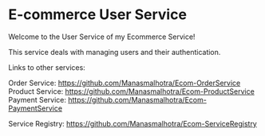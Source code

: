 # E-commerce User Service

Welcome to the User Service of my Ecommerce Service!

This service deals with managing users and their authentication.

Links to other services:</br>

Order Service: https://github.com/Manasmalhotra/Ecom-OrderService</br>
Product Service: https://github.com/Manasmalhotra/Ecom-ProductService</br>
Payment Service: https://github.com/Manasmalhotra/Ecom-PaymentService</br>

Service Registry: https://github.com/Manasmalhotra/Ecom-ServiceRegistry
